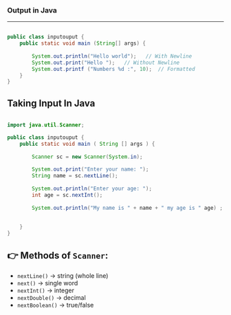 ### Output in Java 
---

```java

public class inputouput {
	public static void main (String[] args) {
		
		System.out.println("Hello world");   // With Newline
		System.out.print("Hello ");   // Without Newline
		System.out.printf ("Numbers %d :", 10);  // Formatted 
	}
}


```

## Taking Input In Java 

```java

import java.util.Scanner;

public class inputouput {
	public static void main ( String [] args ) {
		
		Scanner sc = new Scanner(System.in);
		
		System.out.print("Enter your name: ");
		String name = sc.nextLine();
		
		System.out.println("Enter your age: ");
		int age = sc.nextInt();
		
		System.out.println("My name is " + name + " my age is " age) ;
		
		
	}
}

```

👉 Methods of `Scanner`:
--- 
- `nextLine()` → string (whole line)
- `next()` → single word
- `nextInt()` → integer
- `nextDouble()` → decimal
- `nextBoolean()` → true/false



